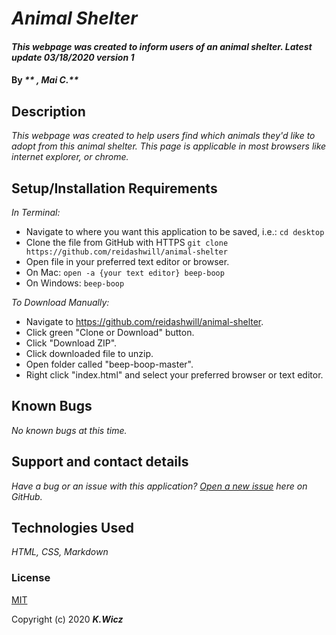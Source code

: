 # _Animal Shelter_

#### _This webpage was created to inform users of an animal shelter. Latest update 03/18/2020 version 1_

#### By _** , Mai C.**_

## Description

_This webpage was created to help users find which animals they'd like to adopt from this animal shelter. This page is applicable in most browsers like internet explorer, or chrome._


## Setup/Installation Requirements

_In Terminal:_

* Navigate to where you want this application to be saved, i.e.:
```cd desktop```
* Clone the file from GitHub with HTTPS
```git clone https://github.com/reidashwill/animal-shelter```
* Open file in your preferred text editor or browser.
* On Mac: ```open -a {your text editor} beep-boop```
* On Windows: ```beep-boop```

_To Download Manually:_

* Navigate to https://github.com/reidashwill/animal-shelter.
* Click green "Clone or Download" button.
* Click "Download ZIP".
* Click downloaded file to unzip.
* Open folder called "beep-boop-master".
* Right click "index.html" and select your preferred browser or text editor.

## Known Bugs

_No known bugs at this time._

## Support and contact details

_Have a bug or an issue with this application? [Open a new issue](https://https://github.com/reidashwill/animal-shelter) here on GitHub._

## Technologies Used

_HTML, CSS, Markdown_

### License

[MIT](https://choosealicense.com/licenses/mit/)

Copyright (c) 2020 **_K.Wicz_**